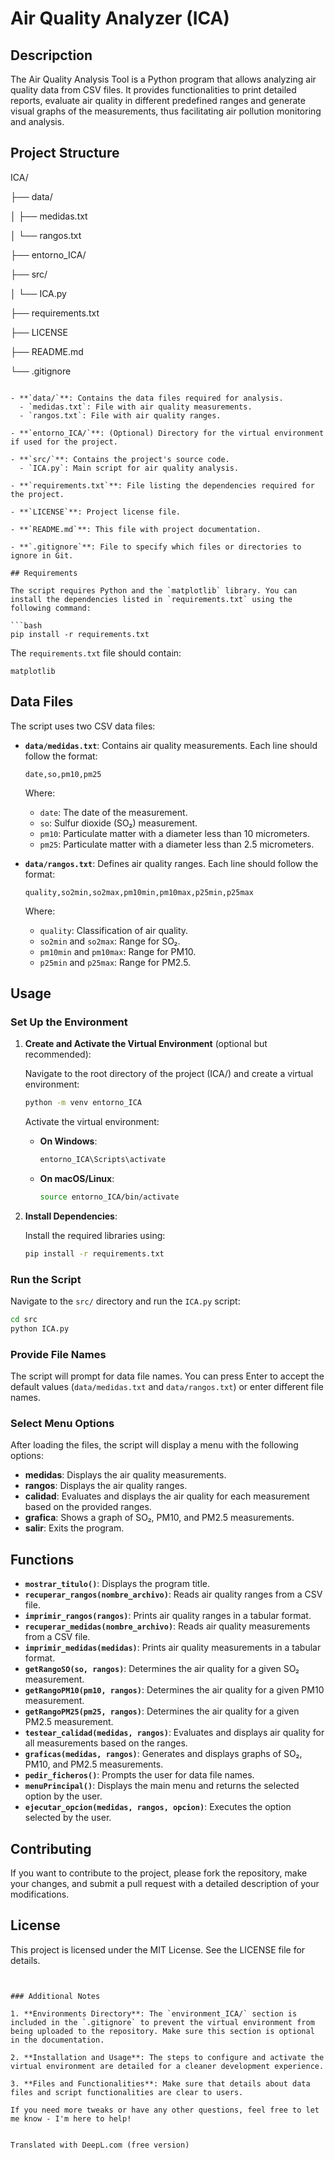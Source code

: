 # Air Quality Analyzer (ICA)

## Descripction

The Air Quality Analysis Tool is a Python program that allows analyzing air quality data from CSV files. It provides functionalities to print detailed reports, evaluate air quality in different predefined ranges and generate visual graphs of the measurements, thus facilitating air pollution monitoring and analysis.

## Project Structure

ICA/

├── data/

│ ├── medidas.txt

│ └── rangos.txt

├── entorno_ICA/

├── src/

│ └── ICA.py

├── requirements.txt

├── LICENSE

├── README.md

└── .gitignore

```

- **`data/`**: Contains the data files required for analysis.
  - `medidas.txt`: File with air quality measurements.
  - `rangos.txt`: File with air quality ranges.

- **`entorno_ICA/`**: (Optional) Directory for the virtual environment if used for the project.

- **`src/`**: Contains the project's source code.
  - `ICA.py`: Main script for air quality analysis.

- **`requirements.txt`**: File listing the dependencies required for the project.

- **`LICENSE`**: Project license file.

- **`README.md`**: This file with project documentation.

- **`.gitignore`**: File to specify which files or directories to ignore in Git.

## Requirements

The script requires Python and the `matplotlib` library. You can install the dependencies listed in `requirements.txt` using the following command:

```bash
pip install -r requirements.txt
```

The `requirements.txt` file should contain:

```
matplotlib
```

## Data Files

The script uses two CSV data files:

- **`data/medidas.txt`**: Contains air quality measurements. Each line should follow the format:

  ```
  date,so,pm10,pm25
  ```

  Where:
  - `date`: The date of the measurement.
  - `so`: Sulfur dioxide (SO₂) measurement.
  - `pm10`: Particulate matter with a diameter less than 10 micrometers.
  - `pm25`: Particulate matter with a diameter less than 2.5 micrometers.

- **`data/rangos.txt`**: Defines air quality ranges. Each line should follow the format:

  ```
  quality,so2min,so2max,pm10min,pm10max,p25min,p25max
  ```

  Where:
  - `quality`: Classification of air quality.
  - `so2min` and `so2max`: Range for SO₂.
  - `pm10min` and `pm10max`: Range for PM10.
  - `p25min` and `p25max`: Range for PM2.5.

## Usage

### Set Up the Environment

1. **Create and Activate the Virtual Environment** (optional but recommended):

   Navigate to the root directory of the project (ICA/) and create a virtual environment:

   ```bash
   python -m venv entorno_ICA
   ```

   Activate the virtual environment:

   - **On Windows**:
     ```bash
     entorno_ICA\Scripts\activate
     ```
   - **On macOS/Linux**:
     ```bash
     source entorno_ICA/bin/activate
     ```

2. **Install Dependencies**:

   Install the required libraries using:

   ```bash
   pip install -r requirements.txt
   ```

### Run the Script

Navigate to the `src/` directory and run the `ICA.py` script:

```bash
cd src
python ICA.py
```

### Provide File Names

The script will prompt for data file names. You can press Enter to accept the default values (`data/medidas.txt` and `data/rangos.txt`) or enter different file names.

### Select Menu Options

After loading the files, the script will display a menu with the following options:

- **medidas**: Displays the air quality measurements.
- **rangos**: Displays the air quality ranges.
- **calidad**: Evaluates and displays the air quality for each measurement based on the provided ranges.
- **grafica**: Shows a graph of SO₂, PM10, and PM2.5 measurements.
- **salir**: Exits the program.

## Functions

- **`mostrar_titulo()`**: Displays the program title.
- **`recuperar_rangos(nombre_archivo)`**: Reads air quality ranges from a CSV file.
- **`imprimir_rangos(rangos)`**: Prints air quality ranges in a tabular format.
- **`recuperar_medidas(nombre_archivo)`**: Reads air quality measurements from a CSV file.
- **`imprimir_medidas(medidas)`**: Prints air quality measurements in a tabular format.
- **`getRangoSO(so, rangos)`**: Determines the air quality for a given SO₂ measurement.
- **`getRangoPM10(pm10, rangos)`**: Determines the air quality for a given PM10 measurement.
- **`getRangoPM25(pm25, rangos)`**: Determines the air quality for a given PM2.5 measurement.
- **`testear_calidad(medidas, rangos)`**: Evaluates and displays air quality for all measurements based on the ranges.
- **`graficas(medidas, rangos)`**: Generates and displays graphs of SO₂, PM10, and PM2.5 measurements.
- **`pedir_ficheros()`**: Prompts the user for data file names.
- **`menuPrincipal()`**: Displays the main menu and returns the selected option by the user.
- **`ejecutar_opcion(medidas, rangos, opcion)`**: Executes the option selected by the user.

## Contributing

If you want to contribute to the project, please fork the repository, make your changes, and submit a pull request with a detailed description of your modifications.

## License

This project is licensed under the MIT License. See the LICENSE file for details.
```


### Additional Notes

1. **Environments Directory**: The `environment_ICA/` section is included in the `.gitignore` to prevent the virtual environment from being uploaded to the repository. Make sure this section is optional in the documentation.

2. **Installation and Usage**: The steps to configure and activate the virtual environment are detailed for a cleaner development experience.

3. **Files and Functionalities**: Make sure that details about data files and script functionalities are clear to users.

If you need more tweaks or have any other questions, feel free to let me know - I'm here to help!


Translated with DeepL.com (free version)


